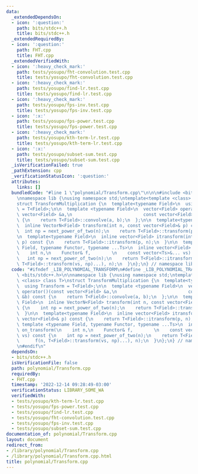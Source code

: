```yaml
---
data:
  _extendedDependsOn:
  - icon: ':question:'
    path: bits/stdc++.h
    title: bits/stdc++.h
  _extendedRequiredBy:
  - icon: ':question:'
    path: FHT.cpp
    title: FHT.cpp
  _extendedVerifiedWith:
  - icon: ':heavy_check_mark:'
    path: tests/yosupo/fht-convolution.test.cpp
    title: tests/yosupo/fht-convolution.test.cpp
  - icon: ':heavy_check_mark:'
    path: tests/yosupo/find-lr.test.cpp
    title: tests/yosupo/find-lr.test.cpp
  - icon: ':heavy_check_mark:'
    path: tests/yosupo/fps-inv.test.cpp
    title: tests/yosupo/fps-inv.test.cpp
  - icon: ':x:'
    path: tests/yosupo/fps-power.test.cpp
    title: tests/yosupo/fps-power.test.cpp
  - icon: ':heavy_check_mark:'
    path: tests/yosupo/kth-term-lr.test.cpp
    title: tests/yosupo/kth-term-lr.test.cpp
  - icon: ':x:'
    path: tests/yosupo/subset-sum.test.cpp
    title: tests/yosupo/subset-sum.test.cpp
  _isVerificationFailed: true
  _pathExtension: cpp
  _verificationStatusIcon: ':question:'
  attributes:
    links: []
  bundledCode: "#line 1 \"polynomial/Transform.cpp\"\n\n\n#include <bits/stdc++.h>\n\
    \nnamespace lib {\nusing namespace std;\ntemplate<template <class> class T>\n\
    struct TransformMultiplication {\n  template<typename Field>\n  using Transform\
    \ = T<Field>;\n\n  template <typename Field>\n  vector<Field> operator()(const\
    \ vector<Field> &a,\n                           const vector<Field> &b) const\
    \ {\n    return T<Field>::convolve(a, b);\n  };\n\n  template<typename Field>\n\
    \  inline VectorN<Field> transform(int n, const vector<Field>& p) const {\n  \
    \  int np = next_power_of_two(n);\n    return T<Field>::transform(p, np);\n  }\n\
    \n  template<typename Field>\n  inline vector<Field> itransform(int n, const vector<Field>&\
    \ p) const {\n    return T<Field>::itransform(p, n);\n  }\n\n  template <typename\
    \ Field, typename Functor, typename ...Ts>\n  inline vector<Field> on_transform(\n\
    \    int n,\n    Functor& f,        \n    const vector<Ts>&... vs) const {\n \
    \   int np = next_power_of_two(n);\n    return T<Field>::itransform(\n      f(n,\
    \ T<Field>::transform(vs, np)...), n);\n  }\n};\n} // namespace lib\n\n\n"
  code: "#ifndef _LIB_POLYNOMIAL_TRANSFORM\n#define _LIB_POLYNOMIAL_TRANSFORM\n#include\
    \ <bits/stdc++.h>\n\nnamespace lib {\nusing namespace std;\ntemplate<template\
    \ <class> class T>\nstruct TransformMultiplication {\n  template<typename Field>\n\
    \  using Transform = T<Field>;\n\n  template <typename Field>\n  vector<Field>\
    \ operator()(const vector<Field> &a,\n                           const vector<Field>\
    \ &b) const {\n    return T<Field>::convolve(a, b);\n  };\n\n  template<typename\
    \ Field>\n  inline VectorN<Field> transform(int n, const vector<Field>& p) const\
    \ {\n    int np = next_power_of_two(n);\n    return T<Field>::transform(p, np);\n\
    \  }\n\n  template<typename Field>\n  inline vector<Field> itransform(int n, const\
    \ vector<Field>& p) const {\n    return T<Field>::itransform(p, n);\n  }\n\n \
    \ template <typename Field, typename Functor, typename ...Ts>\n  inline vector<Field>\
    \ on_transform(\n    int n,\n    Functor& f,        \n    const vector<Ts>&...\
    \ vs) const {\n    int np = next_power_of_two(n);\n    return T<Field>::itransform(\n\
    \      f(n, T<Field>::transform(vs, np)...), n);\n  }\n};\n} // namespace lib\n\
    \n#endif\n"
  dependsOn:
  - bits/stdc++.h
  isVerificationFile: false
  path: polynomial/Transform.cpp
  requiredBy:
  - FHT.cpp
  timestamp: '2022-12-14 09:28:49-03:00'
  verificationStatus: LIBRARY_SOME_WA
  verifiedWith:
  - tests/yosupo/kth-term-lr.test.cpp
  - tests/yosupo/fps-power.test.cpp
  - tests/yosupo/find-lr.test.cpp
  - tests/yosupo/fht-convolution.test.cpp
  - tests/yosupo/fps-inv.test.cpp
  - tests/yosupo/subset-sum.test.cpp
documentation_of: polynomial/Transform.cpp
layout: document
redirect_from:
- /library/polynomial/Transform.cpp
- /library/polynomial/Transform.cpp.html
title: polynomial/Transform.cpp
---
```

